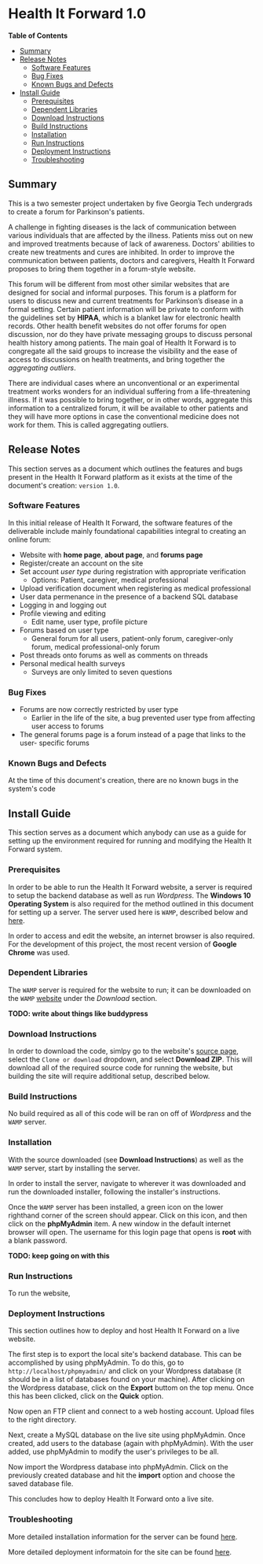 # Health It Forward 1.0
<!-- markdown-toc start - Don't edit this section. Run M-x markdown-toc-refresh-toc -->
**Table of Contents**

- [Summary](#summary)
- [Release Notes](#release-notes)
    - [Software Features](#software-features)
    - [Bug Fixes](#bug-fixes)
    - [Known Bugs and Defects](#known-bugs-and-defects)
- [Install Guide](#install-guide)
    - [Prerequisites](#prerequisites)
    - [Dependent Libraries](#dependent-libraries)
    - [Download Instructions](#download-instructions)
    - [Build Instructions](#build-instructions)
    - [Installation](#installation)
    - [Run Instructions](#run-instructions)
    - [Deployment Instructions](#deployment-instructions)
    - [Troubleshooting](#troubleshooting)

<!-- markdown-toc end -->


## Summary
This is a two semester project undertaken by five Georgia Tech undergrads to
create a forum for Parkinson's patients. 

A challenge in fighting diseases is the lack of communication between various
individuals that are affected by the illness. Patients miss out on new and
improved treatments because of lack of awareness. Doctors' abilities to create
new treatments and cures are inhibited. In order to improve the communication
between patients, doctors and caregivers, Health It Forward proposes to bring
them together in a forum-style website. 
  
This forum will be different from most other similar websites that are designed
for social and informal purposes. This forum is a platform for users to discuss
new and current treatments for Parkinson’s disease in a formal setting. Certain
patient information will be private to conform with the guidelines set by
**HIPAA**, which is a blanket law for electronic health records. Other health
benefit websites do not offer forums for open discussion, nor do they have
private messaging groups to discuss personal health history among patients. The
main goal of Health It Forward is to congregate all the said groups to increase
the visibility and the ease of access to discussions on health treatments, and
bring together the _aggregating outliers_.

There are individual cases where an unconventional or an experimental treatment
works wonders for an individual suffering from a life-threatening illness. If it
was possible to bring together, or in other words, aggregate this information to
a centralized forum, it will be available to other patients and they will have
more options in case the conventional medicine does not work for them. This is
called aggregating outliers.


## Release Notes
This section serves as a document which outlines the features and bugs present
in the Health It Forward platform as it exists at the time of the document's
creation: `version 1.0`.

### Software Features
In this initial release of Health It Forward, the software features of the
deliverable include mainly foundational capabilities integral to creating an
online forum:
* Website with **home page**, **about page**, and **forums page**
* Register/create an account on the site
* Set account _user type_ during registration with appropriate verification
    * Options: Patient, caregiver, medical professional
* Upload verification document when registering as medical professional
* User data permenance in the presence of a backend SQL database
* Logging in and logging out
* Profile viewing and editing
    * Edit name, user type, profile picture
* Forums based on user type
    * General forum for all users, patient-only forum, caregiver-only forum,
    medical professional-only forum
* Post threads onto forums as well as comments on threads
* Personal medical health surveys
    * Surveys are only limited to seven questions

### Bug Fixes
* Forums are now correctly restricted by user type
    * Earlier in the life of the site, a bug prevented user type from affecting
    user access to forums
* The general forums page is a forum instead of a page that links to the user-
specific forums

### Known Bugs and Defects
At the time of this document's creation, there are no known bugs in the system's
code


## Install Guide
This section serves as a document which anybody can use as a guide for setting
up the environment required for running and modifying the Health It Forward
system.

### Prerequisites
In order to be able to run the Health It Forward website, a server is required
to setup the backend database as well as run _Wordpress_. The **Windows 10
Operating System** is also required for the method outlined in this document
for setting up a server. The server used here is `WAMP`, described below and
[here](http://www.wampserver.com/en/).

In order to access and edit the website, an internet browser is also required.
For the development of this project, the most recent version of **Google
Chrome** was used.

### Dependent Libraries
The `WAMP` server is required for the website to run; it can be downloaded
on the `WAMP` [website](http://www.wampserver.com/en/) under the
_Download_ section.

**TODO: write about things like buddypress**

### Download Instructions
In order to download the code, simlpy go to the website's
[source page](https://github.com/vmurahari3/Health-It-Forward),
select the `Clone or download` dropdown, and select **Download ZIP**. This will
download all of the required source code for running the website, but building
the site will require additional setup, described below.

### Build Instructions
No build required as all of this code will be ran on off of _Wordpress_ and the
`WAMP` server.

### Installation
With the source downloaded (see **Download Instructions**) as well as the `WAMP`
server, start by installing the server.

In order to install the server, navigate to wherever it was downloaded and run
the downloaded installer, following the installer's instructions.

Once the `WAMP` server has been installed, a green icon on the lower righthand
corner of the screen should appear. Click on this icon, and then click on the
**phpMyAdmin** item. A new window in the default internet browser will open.
The username for this login page that opens is **root** with a blank password.

**TODO: keep going on with this**

### Run Instructions
To run the website, 

### Deployment Instructions
This section outlines how to deploy and host Health It Forward on a live
website.

The first step is to export the local site's backend database. This can be
accomplished by using phpMyAdmin. To do this, go to
`http://localhost/phpmyadmin/` and click on your Wordpress database (it should
be in a list of databases found on your machine). After clicking on the
Wordpress database, click on the **Export** buttom on the top menu. Once this
has been clicked, click on the **Quick** option.

Now open an FTP client and connect to a web hosting account. Upload files to the
right directory.

Next, create a MySQL database on the live site using phpMyAdmin. Once created,
add users to the database (again with phpMyAdmin). With the user added,
use phpMyAdmin to modify the user's privileges to be all.

Now import the Wordpress database into phpMyAdmin. Click on the previously
created database and hit the **import** option and choose the saved database
file.

This concludes how to deploy Health It Forward onto a live site.


### Troubleshooting
More detailed installation information for the server can be found
[here](http://www.wpbeginner.com/wp-tutorials/how-to-install-wordpress-on-your-windows-computer-using-wamp/).

More detailed deployment informatoin for the site can be found
[here](http://www.wpbeginner.com/wp-tutorials/how-to-move-wordpress-from-local-server-to-live-site/).

